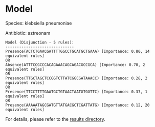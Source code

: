 
# Model

Species: klebsiella pneumoniae

Antibiotic: aztreonam

```
Model (Disjunction - 5 rules):
------------------------------
Presence(ACTCTGAACGATTTTGGCCTGCATGCTGAAA) [Importance: 0.80, 14 equivalent rules]
OR
Absence(ATTTCCGCCCACAGAAACAGCAGACGCCGCA) [Importance: 0.70, 2 equivalent rules]
OR
Presence(TTGCTAGCTCCGGTCTTATCGGCGATAAACC) [Importance: 0.28, 2 equivalent rules]
OR
Presence(TTCCTTTTGAATGCTGTAACTAATGTGGTTC) [Importance: 0.37, 1 equivalent rules]
OR
Presence(AAAAATAGCGATGTTATGACGCTCGATTATG) [Importance: 0.12, 20 equivalent rules]

```

For details, please refer to the [results directory](../../../../../results/scm_b/klebsiella%20pneumoniae/aztreonam/repeat_1/).

